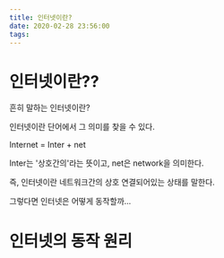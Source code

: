 ```yaml
---
title: 인터넷이란?
date: 2020-02-28 23:56:00
tags:
---
```




# 인터넷이란??

흔히 말하는 인터넷이란?

인터넷이란 단어에서 그 의미를 찾을 수 있다.

Internet = Inter + net

Inter는 '상호간의'라는 뜻이고, net은 network을 의미한다.

즉, 인터넷이란 네트워크간의 상호 연결되어있는 상태를 말한다. 

그렇다면 인터넷은 어떻게 동작할까...

# 인터넷의 동작 원리


